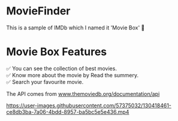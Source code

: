 # MovieFinder

This is a sample of IMDb which I named it 'Movie Box' 🎥

# Movie Box Features

✅ You can see the collection of best movies.
<br/>
✅ Know more about the movie by Read the summery.
<br/>
✅ Search your favourite movie.

The API comes from www.themoviedb.org/documentation/api

https://user-images.githubusercontent.com/57375032/130418461-ce8db3ba-7a06-4bdd-8957-ba5bc5e5e436.mp4


